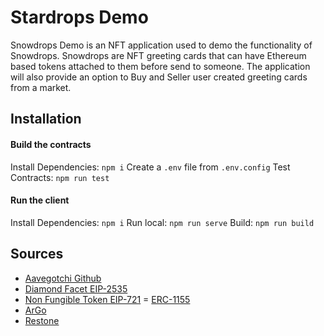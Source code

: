 # Stardrops Demo

Snowdrops Demo is an NFT application used to demo the functionality of Snowdrops. Snowdrops are NFT greeting cards that can have Ethereum based tokens attached to them before send to someone. The application will also provide an option to Buy and Seller user created greeting cards from a market.

## Installation
#### Build the contracts
Install Dependencies: `npm i`
Create a `.env` file from `.env.config`
Test Contracts: `npm run test`

#### Run the client
Install Dependencies: `npm i`
Run local: `npm run serve`
Build: `npm run build`

## Sources
- [Aavegotchi Github](https://github.com/aavegotchi)
- [Diamond Facet EIP-2535](https://eips.ethereum.org/EIPS/eip-2535)
- [Non Fungible Token EIP-721](https://eips.ethereum.org/EIPS/eip-721)
= [ERC-1155](https://eips.ethereum.org/EIPS/eip-1155)
- [ArGo](https://argoapp.net/)
- [Restone](https://smartweave.redstone.finance/)